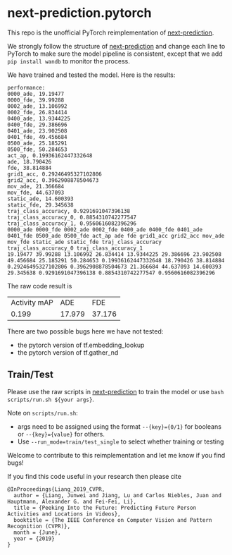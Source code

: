 # next-prediction.pytorch
 
This repo is the unofficial PyTorch reimplementation of [next-prediction](https://github.com/google/next-prediction).

We strongly follow the structure of [next-prediction](https://github.com/google/next-prediction) and change each line to PyTorch to make sure the model pipeline is consistent, except that we add `pip install wandb` to monitor the process.

We have trained and tested the model. Here is the results:

```
performance:
0000_ade, 19.19477
0000_fde, 39.99288
0002_ade, 13.106992
0002_fde, 26.834414
0400_ade, 13.9344225
0400_fde, 29.386696
0401_ade, 23.902508
0401_fde, 49.456684
0500_ade, 25.185291
0500_fde, 50.284653
act_ap, 0.19936162447332648
ade, 18.790426
fde, 38.814884
grid1_acc, 0.29246495327102806
grid2_acc, 0.3962908878504673
mov_ade, 21.366684
mov_fde, 44.637093
static_ade, 14.600393
static_fde, 29.345638
traj_class_accuracy, 0.9291691047396138
traj_class_accuracy_0, 0.8854310742277547
traj_class_accuracy_1, 0.9560616082396296
0000_ade 0000_fde 0002_ade 0002_fde 0400_ade 0400_fde 0401_ade 0401_fde 0500_ade 0500_fde act_ap ade fde grid1_acc grid2_acc mov_ade mov_fde static_ade static_fde traj_class_accuracy traj_class_accuracy_0 traj_class_accuracy_1
19.19477 39.99288 13.106992 26.834414 13.9344225 29.386696 23.902508 49.456684 25.185291 50.284653 0.19936162447332648 18.790426 38.814884 0.29246495327102806 0.3962908878504673 21.366684 44.637093 14.600393 29.345638 0.9291691047396138 0.8854310742277547 0.9560616082396296
```
The raw code result is 

<table>
  <tr>
    <td>Activity mAP</td>
    <td>ADE</td>
    <td>FDE</td>
  </tr>
  <tr>
    <td>0.199</td>
    <td>17.979</td>
    <td>37.176</td>
  </tr>
</table>

There are two possible bugs here we have not tested:
* the pytorch version of tf.embedding_lookup
* the pytorch version of tf.gather_nd

## Train/Test
Please use the raw scripts in [next-prediction](https://github.com/google/next-prediction) to train the model or use `bash scripts/run.sh ${your args}`. 

Note on `scripts/run.sh`: 
* args need to be assigned using the format `--{key}={0/1}` for booleans or `--{key}={value}` for others. 
* Use `--run_mode=train/test_single` to select whether training or testing

Welcome to contribute to this reimplementation and let me know if you find bugs!

If you find this code useful in your research then please cite

```
@InProceedings{Liang_2019_CVPR,
  author = {Liang, Junwei and Jiang, Lu and Carlos Niebles, Juan and Hauptmann, Alexander G. and Fei-Fei, Li},
  title = {Peeking Into the Future: Predicting Future Person Activities and Locations in Videos},
  booktitle = {The IEEE Conference on Computer Vision and Pattern Recognition (CVPR)},
  month = {June},
  year = {2019}
}
```
